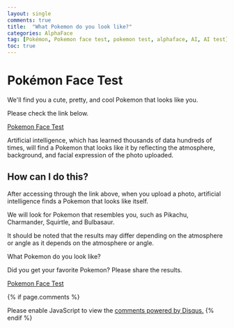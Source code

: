 ```yaml
---
layout: single
comments: true
title:  "What Pokemon do you look like?"
categories: AlphaFace
tag: [Pokémon, Pokemon face test, pokemon test, alphaface, AI, AI test]
toc: true
---
```


  <!-- Google addsense -->
  <script async src="https://pagead2.googlesyndication.com/pagead/js/adsbygoogle.js?client=ca-pub-2367691231152778"
    crossorigin="anonymous"></script>
  <!-- 상단 2개 -->
  <ins class="adsbygoogle" style="display:block" data-ad-client="ca-pub-2367691231152778" data-ad-slot="7442206282"
    data-ad-format="auto" data-full-width-responsive="true"></ins>
  <script>
    (adsbygoogle = window.adsbygoogle || []).push({});
  </script>

# Pokémon Face Test

We'll find you a cute, pretty, and cool Pokemon that looks like you.

Please check the link below.

<a href="https://alphaface-ai.com/pokemonface/">Pokemon Face Test</a>

Artificial intelligence, which has learned thousands of data hundreds of times, will find a Pokemon that looks like it by reflecting the atmosphere, background, and facial expression of the photo uploaded.


## How can I do this?

After accessing through the link above, when you upload a photo, artificial intelligence finds a Pokemon that looks like itself.

We will look for Pokemon that resembles you, such as Pikachu, Charmander, Squirtle, and Bulbasaur.

It should be noted that the results may differ depending on the atmosphere or angle as it depends on the atmosphere or angle.

What Pokemon do you look like?

Did you get your favorite Pokemon? Please share the results.


<a href="https://alphaface-ai.com/pokemonface/">Pokemon Face Test</a>

  <!-- Google addsense -->
  <script async src="https://pagead2.googlesyndication.com/pagead/js/adsbygoogle.js?client=ca-pub-2367691231152778"
    crossorigin="anonymous"></script>
  <!-- alphaface.footer.add -->
  <ins class="adsbygoogle" style="display:block" data-ad-client="ca-pub-2367691231152778" data-ad-slot="8141421734"
    data-ad-format="auto" data-full-width-responsive="true"></ins>
  <script>
    (adsbygoogle = window.adsbygoogle || []).push({});
  </script>


{% if page.comments %}
<div id="disqus_thread"></div>
<script>
    /**
    *  RECOMMENDED CONFIGURATION VARIABLES: EDIT AND UNCOMMENT THE SECTION BELOW TO INSERT DYNAMIC VALUES FROM YOUR PLATFORM OR CMS.
    *  LEARN WHY DEFINING THESE VARIABLES IS IMPORTANT: https://disqus.com/admin/universalcode/#configuration-variables    */
    
    var disqus_config = function () {
    this.page.url = "{{ page.url | absolute_url }};";  // Replace PAGE_URL with your page's canonical URL variable
    this.page.identifier = "{{ page.id }}";; // Replace PAGE_IDENTIFIER with your page's unique identifier variable
    };
    
    (function() { // DON'T EDIT BELOW THIS LINE
    var d = document, s = d.createElement('script');
    s.src = 'https://alphafaceblog.disqus.com/embed.js';
    s.setAttribute('data-timestamp', +new Date());
    (d.head || d.body).appendChild(s);
    })();
</script>
<noscript>Please enable JavaScript to view the <a href="https://disqus.com/?ref_noscript">comments powered by Disqus.</a></noscript>
{% endif %}